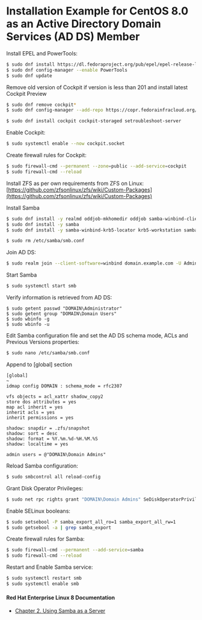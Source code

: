 # Installation Example for CentOS 8.0 as an Active Directory Domain Services (AD DS) Member

Install EPEL and PowerTools:

```bash
$ sudo dnf install https://dl.fedoraproject.org/pub/epel/epel-release-latest-8.noarch.rpm
$ sudo dnf config-manager --enable PowerTools
$ sudo dnf update
```

Remove old version of Cockpit if version is less than 201 and install latest Cockpit Preview

```bash
$ sudo dnf remove cockpit*
$ sudo dnf config-manager --add-repo https://copr.fedorainfracloud.org/coprs/g/cockpit/cockpit-preview/repo/epel-8/group_cockpit-cockpit-preview-epel-8.repo

$ sudo dnf install cockpit cockpit-storaged setroubleshoot-server
```

Enable Cockpit:

```bash
$ sudo systemctl enable --now cockpit.socket
```

Create firewall rules for Cockpit:

```bash
$ sudo firewall-cmd --permanent --zone=public --add-service=cockpit
$ sudo firewall-cmd --reload
```

Install ZFS as per own requirements from ZFS on Linux: [https://github.com/zfsonlinux/zfs/wiki/Custom-Packages](https://github.com/zfsonlinux/zfs/wiki/Custom-Packages)

Install Samba

```bash
$ sudo dnf install -y realmd oddjob-mkhomedir oddjob samba-winbind-clients samba-winbind samba-common-tools
$ sudo dnf install -y samba
$ sudo dnf install -y samba-winbind-krb5-locator krb5-workstation samba-client

$ sudo rm /etc/samba/smb.conf
```

Join AD DS:

```bash
$ sudo realm join --client-software=winbind domain.example.com -U Administrator
```

Start Samba

```bash
$ sudo systemctl start smb
```

Verify information is retrieved from AD DS:

```
$ sudo getent passwd "DOMAIN\Administrator"
$ sudo getent group "DOMAIN\Domain Users"
$ sudo wbinfo -g
$ sudo wbinfo -u
```

Edit Samba configuration file and set the AD DS schema mode, ACLs and Previous Versions properties:

```bash
$ sudo nano /etc/samba/smb.conf
```

Append to [global] section

```
[global]
~
idmap config DOMAIN : schema_mode = rfc2307

vfs objects = acl_xattr shadow_copy2
store dos attributes = yes
map acl inherit = yes
inherit acls = yes
inherit permissions = yes
				
shadow: snapdir = .zfs/snapshot
shadow: sort = desc
shadow: format = %Y.%m.%d-%H.%M.%S
shadow: localtime = yes

admin users = @"DOMAIN\Domain Admins"
```

Reload Samba configuration:

```bash
$ sudo smbcontrol all reload-config
```

Grant Disk Operator Privileges:

```bash
$ sudo net rpc rights grant "DOMAIN\Domain Admins" SeDiskOperatorPrivilege -U "DOMAIN\Administrator"
```
Enable SELinux booleans:

```bash
$ sudo setsebool -P samba_export_all_ro=1 samba_export_all_rw=1
$ sudo getsebool -a | grep samba_export
```
Create firewall rules for Samba:

```bash
$ sudo firewall-cmd --permanent --add-service=samba
$ sudo firewall-cmd --reload
```

Restart and Enable Samba service:
```bash
$ sudo systemctl restart smb
$ sudo systemctl enable smb
```

#### Red Hat Enterprise Linux 8 Documentation
 * [Chapter 2. Using Samba as a Server](https://access.redhat.com/documentation/en-us/red_hat_enterprise_linux/8/html/deploying_different_types_of_servers/assembly_using-samba-as-a-server_deploying-different-types-of-servers)

